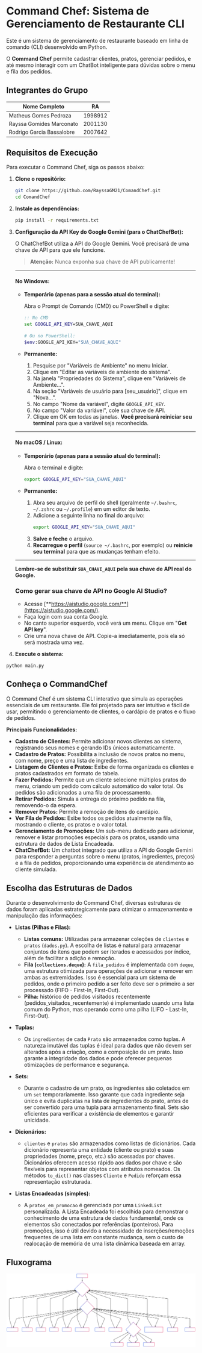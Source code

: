 # Command Chef: Sistema de Gerenciamento de Restaurante CLI

Este é um sistema de gerenciamento de restaurante baseado em linha de comando (CLI) desenvolvido em Python. 

O **Command Chef** permite cadastrar clientes, pratos, gerenciar pedidos, e até mesmo interagir com um ChatBot inteligente para dúvidas sobre o menu e fila dos pedidos.

## Integrantes do Grupo

| Nome Completo | RA |
| ---------------------- | ------ |
| Matheus Gomes Pedroza | 1998912 |
| Rayssa Gomides Marconato | 2001130 |
| Rodrigo Garcia Bassalobre | 2007642 |

## Requisitos de Execução

Para executar o Command Chef, siga os passos abaixo:

1.  **Clone o repositório:**
    ```bash
    git clone https://github.com/RayssaGM21/ComandChef.git
    cd ComandChef
    ```
    
2.  **Instale as dependências:**
    ```bash
    pip install -r requirements.txt
    ```
    
3.  **Configuração da API Key do Google Gemini (para o ChatChefBot):**
 
     O ChatChefBot utiliza a API do Google Gemini. Você precisará de uma chave de API para que ele funcione.

      > **Atenção:** Nunca exponha sua chave de API publicamente!
    
    ---

    #### No Windows:

    * **Temporário (apenas para a sessão atual do terminal):**

      Abra o Prompt de Comando (CMD) ou PowerShell e digite:
      ```cmd
      :: No CMD
      set GOOGLE_API_KEY=SUA_CHAVE_AQUI
      ````
      ```bash
      # Ou no PowerShell:
      $env:GOOGLE_API_KEY="SUA_CHAVE_AQUI"
      ```

    * **Permanente:**
      1.  Pesquise por "Variáveis de Ambiente" no menu Iniciar.
      2.  Clique em "Editar as variáveis de ambiente do sistema".
      3.  Na janela "Propriedades do Sistema", clique em "Variáveis de Ambiente...".
      4.  Na seção "Variáveis de usuário para [seu_usuário]", clique em "Nova...".
      5.  No campo "Nome da variável", digite `GOOGLE_API_KEY`.
      6.  No campo "Valor da variável", cole sua chave de API.
      7.  Clique em OK em todas as janelas. **Você precisará reiniciar seu terminal** para que a variável seja reconhecida.
  
    ---
  
    #### No macOS / Linux:
  
    * **Temporário (apenas para a sessão atual do terminal):**

      Abra o terminal e digite:
      ```bash
      export GOOGLE_API_KEY="SUA_CHAVE_AQUI"
      ```
  
    * **Permanente:**
      1.  Abra seu arquivo de perfil do shell (geralmente `~/.bashrc`, `~/.zshrc` ou `~/.profile`) em um editor de texto.
      2.  Adicione a seguinte linha no final do arquivo:
          ```bash
          export GOOGLE_API_KEY="SUA_CHAVE_AQUI"
          ```
      3.  **Salve e feche** o arquivo.
      4.  **Recarregue o perfil** (`source ~/.bashrc`, por exemplo) ou **reinicie seu terminal** para que as mudanças tenham efeito.

    ---
  
    **Lembre-se de substituir `SUA_CHAVE_AQUI` pela sua chave de API real do Google.**
    ### Como gerar sua chave de API no Google AI Studio?
      - Acesse [**https://aistudio.google.com/**](https://aistudio.google.com/).
      - Faça login com sua conta Google.
      - No canto superior esquerdo, você verá um menu. Clique em "**Get API key**".
      - Crie uma nova chave de API. Copie-a imediatamente, pois ela só será mostrada uma vez.
  
  5.  **Execute o sistema:**

    python main.py


## Conheça o CommandChef

O Command Chef é um sistema CLI interativo que simula as operações essenciais de um restaurante. Ele foi projetado para ser intuitivo e fácil de usar, permitindo o gerenciamento de clientes, o cardápio de pratos e o fluxo de pedidos.

**Principais Funcionalidades:**

* **Cadastro de Clientes:** Permite adicionar novos clientes ao sistema, registrando seus nomes e gerando IDs únicos automaticamente.
* **Cadastro de Pratos:** Possibilita a inclusão de novos pratos no menu, com nome, preço e uma lista de ingredientes.
* **Listagem de Clientes e Pratos:** Exibe de forma organizada os clientes e pratos cadastrados em formato de tabela.
* **Fazer Pedidos:** Permite que um cliente selecione múltiplos pratos do menu, criando um pedido com cálculo automático do valor total. Os pedidos são adicionados a uma fila de processamento.
* **Retirar Pedidos:** Simula a entrega do próximo pedido na fila, removendo-o da espera.
* **Remover Pratos:** Permite a remoção de itens do cardápio.
* **Ver Fila de Pedidos:** Exibe todos os pedidos atualmente na fila, mostrando o cliente, os pratos e o valor total.
* **Gerenciamento de Promoções:** Um sub-menu dedicado para adicionar, remover e listar promoções especiais para os pratos, usando uma estrutura de dados de Lista Encadeada.
* **ChatChefBot:** Um chatbot integrado que utiliza a API do Google Gemini para responder a perguntas sobre o menu (pratos, ingredientes, preços) e a fila de pedidos, proporcionando uma experiência de atendimento ao cliente simulada.

## Escolha das Estruturas de Dados

Durante o desenvolvimento do Command Chef, diversas estruturas de dados foram aplicadas estrategicamente para otimizar o armazenamento e manipulação das informações:

* **Listas (Pilhas e Filas):**
    * **Listas comuns:** Utilizadas para armazenar coleções de `clientes` e `pratos` (`dados.py`). A escolha de listas é natural para armazenar conjuntos de itens que podem ser iterados e acessados por índice, além de facilitar a adição e remoção.
    * **Fila (`collections.deque`):** A `fila_pedidos` é implementada com `deque`, uma estrutura otimizada para operações de adicionar e remover em ambas as extremidades. Isso é essencial para um sistema de pedidos, onde o primeiro pedido a ser feito deve ser o primeiro a ser processado (FIFO - First-In, First-Out).
    * **Pilha:** histórico de pedidos visitados recentemente (pedidos_visitados_recentemente) é implementado usando uma lista comum do Python, mas operando como uma pilha (LIFO - Last-In, First-Out).

* **Tuplas:**
    * Os `ingredientes` de cada `Prato` são armazenados como tuplas. A natureza imutável das tuplas é ideal para dados que não devem ser alterados após a criação, como a composição de um prato. Isso garante a integridade dos dados e pode oferecer pequenas otimizações de performance e segurança.

* **Sets:**
    * Durante o cadastro de um prato, os ingredientes são coletados em um `set` temporariamente. Isso garante que cada ingrediente seja único e evita duplicatas na lista de ingredientes do prato, antes de ser convertido para uma tupla para armazenamento final. Sets são eficientes para verificar a existência de elementos e garantir unicidade.

* **Dicionários:**
    * `clientes` e `pratos` são armazenados como listas de dicionários. Cada dicionário representa uma entidade (cliente ou prato) e suas propriedades (nome, preço, etc.) são acessadas por chaves. Dicionários oferecem acesso rápido aos dados por chave e são flexíveis para representar objetos com atributos nomeados. Os métodos `to_dict()` nas classes `Cliente` e `Pedido` reforçam essa representação estruturada.

* **Listas Encadeadas (simples):**
    * A `pratos_em_promocao` é gerenciada por uma `LinkedList` personalizada. A Lista Encadeada foi escolhida para demonstrar o conhecimento de uma estrutura de dados fundamental, onde os elementos são conectados por referências (ponteiros). Para promoções, isso é útil devido a necessidade de inserções/remoções frequentes de uma lista em constante mudança, sem o custo de realocação de memória de uma lista dinâmica baseada em array.

## Fluxograma
![Fluxograma](fluxograma.svg)
